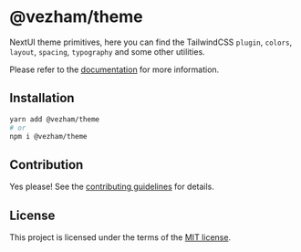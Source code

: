 # @vezham/theme

NextUI theme primitives, here you can find the TailwindCSS `plugin`, `colors`, `layout`, `spacing`, `typography` and some other utilities.

Please refer to the [documentation](https://heroui.com/theme) for more information.

## Installation

```sh
yarn add @vezham/theme
# or
npm i @vezham/theme
```

## Contribution

Yes please! See the
[contributing guidelines](https://github.com/vezham/heroui/blob/master/CONTRIBUTING.md)
for details.

## License

This project is licensed under the terms of the
[MIT license](https://github.com/vezham/heroui/blob/master/LICENSE).
